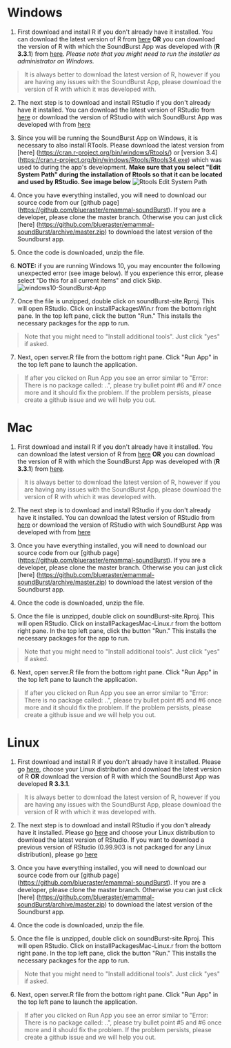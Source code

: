 # Windows

1. First download and install R if you don't already have it installed. You can download the latest version of R from 
[here](https://cran.r-project.org/bin/) **OR** you can download the version of R with which the SoundBurst App was developed with (**R 3.3.1**) from [here](https://cran.r-project.org/bin/windows/base/R-3.3.1-win.exe). _Please note that you might need to run the installer as administrator on Windows._

> It is always better to download the latest version of R, however if you are having any issues with the SoundBurst App, please download the version of R with which it was developed with.

2. The next step is to download and install RStudio if you don't already have it installed. You can download the latest version of RStudio from [here](https://www.rstudio.com/products/rstudio/download/) or download the version of RStudio with wich SoundBurst App was developed with from [here](https://download1.rstudio.org/RStudio-0.99.903.exe)

3. Since you will be running the SoundBurst App on Windows, it is necessary to also install RTools. Please download the latest version from [here] (https://cran.r-project.org/bin/windows/Rtools/) or [version 3.4] (https://cran.r-project.org/bin/windows/Rtools/Rtools34.exe) which was used to during the app's development. **Make sure that you select "Edit System Path" during the installation of Rtools so that it can be located and used by RStudio. See image below** ![Rtools Edit System Path](http://blueraster-users.s3.amazonaws.com/cphang/edit-path-rtools)

3. Once you have everything installed, you will need to download our source code from our [github page] (https://github.com/blueraster/emammal-soundBurst). If you are a developer, please clone the master branch. Otherwise you can just click [here] (https://github.com/blueraster/emammal-soundBurst/archive/master.zip) to download the latest version of the Soundburst app. 

4. Once the code is downloaded, unzip the file. 

5. **NOTE:** if you are running Windows 10, you may encounter the following unexpected error (see image below). If you experience this error, please select "Do this for all current items" and click Skip. ![windows10-SoundBurst-App](http://blueraster-users.s3.amazonaws.com/cphang/windows10-SoundBurst)

6. Once the file is unzipped, double click on soundBurst-site.Rproj. This will open RStudio. Click on installPackagesWin.r from the bottom right pane. In the top left pane, click the button "Run." This installs the necessary packages for the app to run.
> Note that you might need to "Install additional tools". Just click "yes" if asked.

7. Next, open server.R file from the bottom right pane. Click "Run App" in the top left pane to launch the application.

> If after you clicked on Run App you see an error similar to "Error: There is no package called: ..", please try bullet point #6 and #7 once more and it should fix the problem. If the problem persists, please 
> create a github issue and we will help you out.


# Mac

1. First download and install R if you don't already have it installed. You can download the latest version of R from 
[here](https://cran.r-project.org/bin/) **OR** you can download the version of R with which the SoundBurst App was developed with (**R 3.3.1**) from [here](https://cran.r-project.org/bin/macosx/R-3.3.1.pkg). 

> It is always better to download the latest version of R, however if you are having any issues with the SoundBurst App, please download the version of R with which it was developed with.

2. The next step is to download and install RStudio if you don't already have it installed. You can download the latest version of RStudio from [here](https://www.rstudio.com/products/rstudio/download/) or download the version of RStudio with wich SoundBurst App was developed with from [here](https://download1.rstudio.org/RStudio-0.99.903.dmg)

3. Once you have everything installed, you will need to download our source code from our [github page] (https://github.com/blueraster/emammal-soundBurst). If you are a developer, please clone the master branch. Otherwise you can just click [here] (https://github.com/blueraster/emammal-soundBurst/archive/master.zip) to download the latest version of the Soundburst app. 

4. Once the code is downloaded, unzip the file. 

5. Once the file is unzipped, double click on soundBurst-site.Rproj. This will open RStudio. Click on installPackagesMac-Linux.r from the bottom right pane. In the top left pane, click the button "Run." This installs the necessary packages for the app to run.
> Note that you might need to "Install additional tools". Just click "yes" if asked.

6. Next, open server.R file from the bottom right pane. Click "Run App" in the top left pane to launch the application.

> If after you clicked on Run App you see an error similar to "Error: There is no package called: ..", please try bullet point #5 and #6 once more and it should fix the problem. If the problem persists, please 
> create a github issue and we will help you out.

# Linux

1. First download and install R if you don't already have it installed. Please go [here](https://cran.r-project.org/bin/linux/), choose your Linux distribution and download the latest version of R **OR** download the version of R with which the SoundBurst App was developed **R 3.3.1**.

> It is always better to download the latest version of R, however if you are having any issues with the SoundBurst App, please download the version of R with which it was developed with.

2. The next step is to download and install RStudio if you don't already have it installed. Please go [here](https://www.rstudio.com/products/rstudio/download/) and choose your Linux distribution to download the latest version of RStudio. If you want to download a previous version of RStudio (0.99.903 is not packaged for any Linux distribution), please go [here](https://download1.rstudio.org/)

3. Once you have everything installed, you will need to download our source code from our [github page] (https://github.com/blueraster/emammal-soundBurst). If you are a developer, please clone the master branch. Otherwise you can just click [here] (https://github.com/blueraster/emammal-soundBurst/archive/master.zip) to download the latest version of the Soundburst app. 

4. Once the code is downloaded, unzip the file. 

5. Once the file is unzipped, double click on soundBurst-site.Rproj. This will open RStudio. Click on installPackagesMac-Linux.r from the bottom right pane. In the top left pane, click the button "Run." This installs the necessary packages for the app to run. 
 > Note that you might need to "Install additional tools". Just click "yes" if asked.

6. Next, open server.R file from the bottom right pane. Click "Run App" in the top left pane to launch the application.

> If after you clicked on Run App you see an error similar to "Error: There is no package called: ..", please try bullet point #5 and #6 once more and it should fix the problem. If the problem persists, please 
> create a github issue and we will help you out.